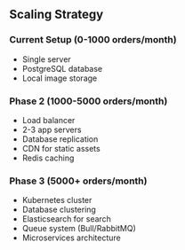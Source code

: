 ## Scaling Strategy

### Current Setup (0-1000 orders/month)
- Single server
- PostgreSQL database
- Local image storage

### Phase 2 (1000-5000 orders/month)
- Load balancer
- 2-3 app servers
- Database replication
- CDN for static assets
- Redis caching

### Phase 3 (5000+ orders/month)
- Kubernetes cluster
- Database clustering
- Elasticsearch for search
- Queue system (Bull/RabbitMQ)
- Microservices architecture